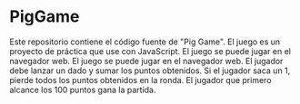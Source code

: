 # PigGame
Este repositorio contiene el código fuente de "Pig Game". El juego es un proyecto de práctica que use con JavaScript. El juego se puede jugar en el navegador web. 
El juego se puede jugar en el navegador web. El jugador debe lanzar un dado y sumar los puntos obtenidos. Si el jugador saca un 1, pierde todos los puntos obtenidos en la ronda. El jugador que primero alcance los 100 puntos gana la partida.
